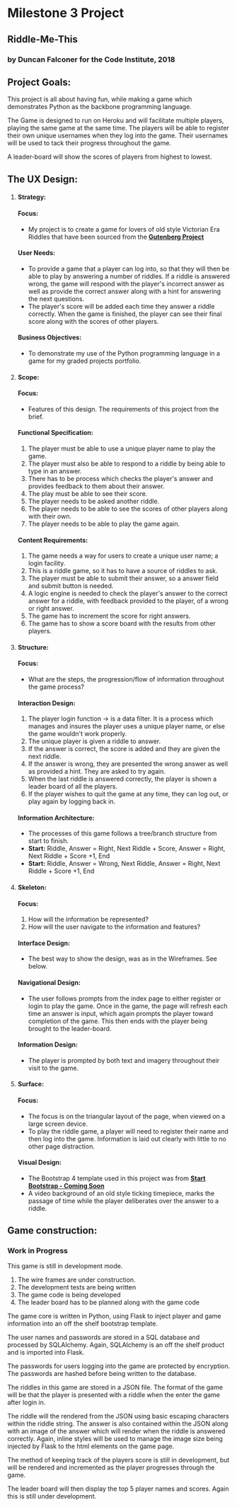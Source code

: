 

<h1>Milestone 3 Project</h1>


<h2>Riddle-Me-This</h2>
<h3>by Duncan Falconer for the Code Institute, 2018

<h2>Project Goals:</h2>
This project is all about having fun, while making a game which demonstrates Python as the backbone programming language.

The Game is designed to run on Heroku and will facilitate multiple players, playing the same game at the same time.  The players will be able to register their own unique usernames when they log into the game.  Their usernames will be used to tack their progress throughout the game.

A leader-board will show the scores of players from highest to lowest.

<h2>The UX Design:</h2>
<ol>
    <li><h4>Strategy:</h4>
        <h4>Focus:</h4>
            <ul style="list-style-type:disc">
                <li>My project is to create a game for lovers of old style  Victorian Era Riddles that have been sourced from the <a href="www.gutenberg.net"><strong>Gutenberg Project</strong></a>
                </li>
            </ul>
        <h4>User Needs:</h4>
            <ul style="list-style-type:disc">
                <li>To provide a game that a player can log into, so that   they  will then be able to play by answering a number of  riddles. If a     riddle is answered wrong, the game will    respond with the    player's incorrect answer as well as   provide the correct answer    along with a hint for   answering the next questions.
                </li>
                <li>The player's score will be added each time they answer a riddle correctly.  When the game is finished, the player can see their final score along with the scores of other players.
                </li>
            </ul>
        <h4>Business Objectives:</h4>
            <ul style="list-style-type:disc">
                <li>To demonstrate my use of the Python programming language in a game for my graded projects portfolio.
                </li>
            </ul>
    </li>
    <li><h4>Scope:</h4>
        <h4>Focus:</h4>
            <ul style="list-style-type:disc">
                <li>Features of this design. The requirements of this project from the brief.
                </li>
            </ul>
        <h4>Functional Specification:</h4>
            <ol>
                <li>The player must be able to use a    unique     player   name to play the     game.
                </li>
                <li>The player must also be able to     respond     to a    riddle by being able to    type in an     answer.
                </li>
                <li>There has to be process which checks    the    player's     answer and provides    feedback to them  about their    answer.
                </li>
                <li>The play must be able to see their      score.
                </li>
                <li>The player needs to be asked another      riddle.
                </li>
                <li>The player needs to be able to see  the  scores of other    players along with  their own.
                <li>The player needs to be able to play     the     game    again.
                </li>
            </ol>   
        <h4>Content Requirements:</h4>
            <ol>
                <li>The game needs a way for users to   create    a unique  user name; a login     facility.
                </li>
                <li>This is a riddle game, so it has to     have    a source    of riddles to ask.
                </li>
                <li>The player must be able to submit    their  answer, so a    answer field and  submit button     is needed.
                </li>
                <li>A logic engine is needed to check the     player's  answer to the correct answer   for a   riddle, with feedback     provided to     the player,     of a wrong or right         answer.
                </li>
                <li>The game has to increment the score     for     right   answers.
                </li>
                <li>The game has to show a score board  with     the results    from other  players.
                </li>
            </ol>
    </li>     
    <li><h4>Structure:</h4>
        <h4>Focus:</h4>
            <ul style="list-style-type:disc">
                <li>What are the steps, the progression/flow of information throughout the game process?
                </li>
            </ul>
        <h4>Interaction Design:</h4>
            <ol> 
                <li>The player login function -> is a data filter.  It is a process which manages and insures the  player uses a unique player name, or else the game wouldn't work properly.
                </li>
                <li>The unique player is given a riddle to  answer.
                </li>
                <li>If the answer is correct, the score is  added and they are given the next riddle.
                </li>
                <li>If the answer is wrong, they are    presented the wrong answer as well as  provided a hint. They are asked to try again.
                </li>
                <li>When the last riddle is answered    correctly, the player is shown a leader board  of all the players.
                </li>
                <li>If the player wishes to quit the game at    any time, they can log out, or play again by   logging back in.
                </li>
            </ol>
        <h4>Information Architecture:</h4>
            <ul style="list-style-type:disc">
                <li>The processes of this game follows a    tree/branch structure from start to    finish.
                </li>
                <li><strong>Start:</strong> Riddle, Answer =    Right, Next Riddle + Score, Answer = Right,    Next Riddle + Score  +1, End
                </li>
                <li><strong>Start:</strong> Riddle, Answer =   Wrong, Next Riddle, Answer = Right, Next  Riddle + Score +1, End
                </li>
            </ul>
    </li>    
    <li><h4>Skeleton:</h4>
        <h4>Focus:</h4>
            <ol>
                <li> How will the information be represented?
                </li>
                <li>How will the user navigate to the   information and features?
                </li>
            </ol>
        <h4>Interface Design:</h4>
            <ul style="list-style-type:disc">
                <li>The best way to show the design, was as in the Wireframes.  See below.
                </li>
            </ul>
    <h4>Navigational Design:</h4>
            <ul style="list-style-type:disc">
                <li>The user follows prompts from the index page to either register or login to play the game.  Once in the game, the page will refresh each time an answer is input, which again prompts the player toward completion of the game.  This then ends with the player being brought to the leader-board.
                </li>
            </ul>
    <h4>Information Design:</h4>
            <ul style="list-style-type:disc">
                <li>The player is prompted by both text and imagery throughout their visit to the game.
                </li>
            </ul>
    </li>  
    <li><h4>Surface:</h4>
        <h4>Focus:</h4>
            <ul style="list-style-type:disc">
                <li>The focus is on the triangular layout of the    page, when viewed  on a large screen device.
                </li>
                <li>To play the riddle game, a player will need     to register their name and then log into the game.   Information is laid out    clearly with little to no     other page distraction.  
                </li>
            </ul>
        <h4>Visual Design:</h4>
            <ul style="list-style-type:disc">
                <li>The Bootstrap 4 template used in this project   was from <a href="https://startbootstrap.com/    template-overviews/coming-soon/"><strong>Start Bootstrap - Coming Soon</strong></a>   
                </li>   
                <li>A    video background of an old style ticking  timepiece, marks the passage of time while the   player deliberates over the     answer to  a   riddle.  
                </li> 
            </ul>        
    </li>
</ol>

<h2>Game construction:</h2>
<h3>Work in Progress</h3>
This game is still in development mode.
<ol>
<li>The wire frames are under construction.</li>
<li>The development tests are being written</li>
<li>The game code is being developed</li>
<li>The leader board has to be planned along with the game code</li>
</ol>

The game core is written in Python, using Flask to inject player and game information into an off the shelf bootstrap template.

The user names and passwords are stored in a SQL database and processed by SQLAlchemy.  Again, SQLAlchemy is an off the shelf product and is imported into Flask.

The passwords for users logging into the game are protected by encryption.  The passwords are hashed before being written to the database.

The riddles in this game are stored in a JSON file. The format of the game will be that the player is presented with a riddle when the enter the game after login in.

The riddle will the rendered from the JSON using basic escaping characters within the riddle string.
The answer is also contained within the JSON along with an image of the answer which will render when the riddle is answered correctly. Again, inline styles will be used to manage the image size being injected by Flask to the html elements on the game page.

The method of keeping track of the players score is still in development, but will be rendered and incremented as the player progresses through the game.

The leader board will then  display the top 5 player names and scores.  Again this is still under development.

